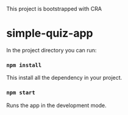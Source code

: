 This project is bootstrapped with  CRA
# simple-quiz-app

In the project directory you can run:

### `npm install`

This install all the dependency in your project.

### `npm start`

Runs the app in the development mode.<br />
